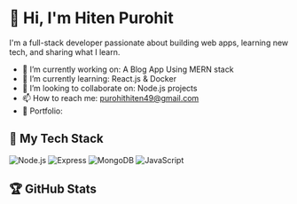 # 👋 Hi, I'm Hiten Purohit

I'm a full-stack developer passionate about building web apps, learning new tech, and sharing what I learn.

- 🔭 I’m currently working on: A Blog App Using MERN stack
- 🌱 I’m currently learning: React.js & Docker
- 👯 I’m looking to collaborate on: Node.js projects
- 📫 How to reach me: purohithiten49@gmail.com
- 💼 Portfolio: 

## 🧰 My Tech Stack
![Node.js](https://img.shields.io/badge/Node.js-339933?style=for-the-badge&logo=nodedotjs)
![Express](https://img.shields.io/badge/Express.js-000000?style=for-the-badge&logo=express)
![MongoDB](https://img.shields.io/badge/MongoDB-4EA94B?style=for-the-badge&logo=mongodb)
![JavaScript](https://img.shields.io/badge/JavaScript-F7DF1E?style=for-the-badge&logo=javascript)

## 🏆 GitHub Stats


